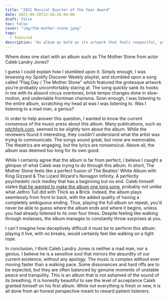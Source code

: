 ```yaml
---
title: "2021 Musical Quarter of the Year Award"
date: 2021-04-20T22:56:26-04:00
draft: false
toc: false
cover: "img/the-mother-stone.jpeg"
tags:
  - featured
description: "An album as bold as its artwork that feels respectful, yet unapologetic; The Mother Stone nabs the 'Quarter of the Year Musical Album' award from felixleger.com."
---
```


Where does one start with an album such as The Mother Stone from actor Caleb Landry Jones?

I guess I could explain how I stumbled upon it. Simply enough, I was browsing my Spotify Discover Weekly
playlist, and stumbled upon a song called "Flag Day / The Mother Stone" which featured the grotesque artwork
you're probably uncomfortably staring at. The song quickly sank its hooks in me with its absurd circus
overtones, brisk tempo changes done in slow-motion, and undeniable frontman charisma. Soon enough, I was
listening to the entire album, scratching my head at was I was listening to. Was I listening to a mad man, a
genius?


In order to help answer this question, I wanted to know the current consensus of the music press about this
album. Many publications, such as
[pitchfork.com](https://pitchfork.com/reviews/albums/caleb-landry-jones-the-mother-stone/), seemed to be
slightly torn about the album. While the reviewers found it interesting, they couldn't understand what the
artist was trying to communicate. The songs sound great, but none are memorable. The theatrics are engaging,
but the lyrics are nonsensical. Above all, the album was deemed too long for its own good.


While I certainly agree that the album is far from perfect, I believe I caught a glimpse of what Caleb was
trying to do through this album. In short, The Mother Stone feels like a perfect fusion of The Beatles' White
Album with King Gizzard & The Lizard Wizard's Nonagon Infinity. A perfectly psychedelic rock medley that has a
beginning but no end. Caleb himself states [that he wanted to make the album one long
song](https://www.insidehook.com/article/music/caleb-landry-jones-mother-stone-interview), probably not unlike
what Jethro Tull did with Thick as a Brick. Indeed, the album plays seemlessly from front to back, with the
added quality of having a completely ambiguous ending. Thus, playing the full album on repeat, you'd never be
able to guess where the album ends and where it begins, unless you had already listened to its over four
times. Despite feeling like walking through molasses, the album manages to constantly throw surprises at you. 

I can't imagine how deceptively difficult it must be to perform this album: playing it live, with no breaks,
would certainly feel like walking on a tight rope.



In conclusion, I think Caleb Landry Jones is neither a mad man, nor a genius. I believe he is a sensitive soul
that mirrors the absurdity of our current existence, without any apology. The music is complex without ever
moving faster than a walking pace. Some dissonances and hard riffs are to be expected, but they are often
balanced by genuine moments of unstable peace and tranquility. This is an album that is not ashamed of the sound
of its breathing. It is honestly beautiful to see the level of acceptance Caleb granted himself on his first
album. While not everything is fresh or new, it is all done from an honest perspective meant to reward patient
listeners.
